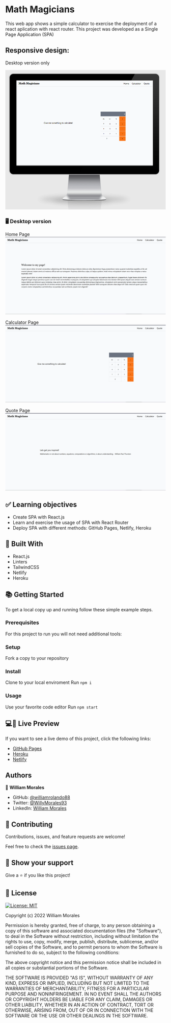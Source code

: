 # Math Magicians

This web app shows a simple calculator to exercise the deployment of a react aplication with react router.
This project was developed as a Single Page Application (SPA)

## Responsive design:

Desktop version only

![pic1](./screenshots/pic1.png)

### 🖥️ Desktop version

Home Page
![pic1](./screenshots/pic2.png)

Calculator Page
![pic1](./screenshots/pic3.png)

Quote Page
![pic1](./screenshots/pic4.png)

<!-- Include some screenshots of desktop version -->

<!-- ### 📱 Mobile version -->

<!-- Include some screenshots of mobile version -->

## ✅ Learning objectives

- Create SPA with React.js
- Learn and exercise the usage of SPA with React Router
- Deploy SPA with different methods: GitHub Pages, Netlify, Heroku

## 🧩 Built With

<!-- - HTML & CSS -->

- React.js
- Linters
- TailwindCSS
- Netlify
- Heroku

## 📚 Getting Started

To get a local copy up and running follow these simple example steps.

### Prerequisites

<!-- For this project to run you will need the following tools: -->

For this project to run you will not need additional tools:

### Setup

Fork a copy to your repository

### Install

Clone to your local enviroment
Run `npm i`

### Usage

Use your favorite code editor
Run `npm start`

## 💻📱 Live Preview

<!-- There is no Live Demo available at the moment -->

If you want to see a live demo of this project, click the following links:

- [GitHub Pages](https://williamrolando88.github.io/math-magicians/)
- [Heroku](https://wr88-math-magicians.herokuapp.com/)
- [Netlify](https://silly-wescoff-c694b6.netlify.app/)

## Authors

👤 **William Morales**

- GitHub: [@williamrolando88](https://github.com/williamrolando88)
- Twitter: [@WillyMorales93](https://twitter.com/WillyMorales93)
- LinkedIn: [William Morales](https://www.linkedin.com/in/william-rolando-morales/)

## 🤝 Contributing

Contributions, issues, and feature requests are welcome!

Feel free to check the [issues page](../../issues).

## 👏 Show your support

Give a ⭐️ if you like this project!

<!-- ## 👍 Credits -->

<!--
GUI & Graphic Design: Cindy Shin

- Behance: [Cindy Shin](https://www.behance.net/adagio07)
-->

## 📝 License

[![License: MIT](https://img.shields.io/badge/License-MIT-yellow.svg)](https://opensource.org/licenses/MIT)

Copyright (c) 2022 William Morales

Permission is hereby granted, free of charge, to any person obtaining a copy of this software and associated documentation files (the "Software"), to deal in the Software without restriction, including without limitation the rights to use, copy, modify, merge, publish, distribute, sublicense, and/or sell copies of the Software, and to permit persons to whom the Software is furnished to do so, subject to the following conditions:

The above copyright notice and this permission notice shall be included in all copies or substantial portions of the Software.

THE SOFTWARE IS PROVIDED "AS IS", WITHOUT WARRANTY OF ANY KIND, EXPRESS OR IMPLIED, INCLUDING BUT NOT LIMITED TO THE WARRANTIES OF MERCHANTABILITY, FITNESS FOR A PARTICULAR PURPOSE AND NONINFRINGEMENT. IN NO EVENT SHALL THE AUTHORS OR COPYRIGHT HOLDERS BE LIABLE FOR ANY CLAIM, DAMAGES OR OTHER LIABILITY, WHETHER IN AN ACTION OF CONTRACT, TORT OR OTHERWISE, ARISING FROM, OUT OF OR IN CONNECTION WITH THE SOFTWARE OR THE USE OR OTHER DEALINGS IN THE SOFTWARE.
